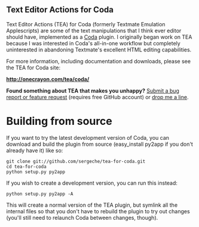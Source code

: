 Text Editor Actions for Coda
----------------------------

Text Editor Actions (TEA) for Coda (formerly Textmate Emulation Applescripts)
are some of the text manipulations that I think ever editor should have,
implemented as a [Coda][1] plugin. I originally began work on TEA because
I was interested in Coda's all-in-one workflow but completely uninterested
in abandoning Textmate's excellent HTML editing capabilities.

For more information, including documentation and downloads, please see
the TEA for Coda site:

**<http://onecrayon.com/tea/coda/>**

**Found something about TEA that makes you unhappy?** [Submit a bug report
or feature request][2] (requires free GitHub account) or [drop me a line][3].

   [1]: http://panic.com/coda/
   [2]: http://github.com/onecrayon/tea-for-coda/issues
   [3]: http://onecrayon.com/about/contact/

Building from source
====================

If you want to try the latest development version of Coda, you can download
and build the plugin from source (easy_install py2app if you don't already
have it) like so:

	git clone git://github.com/sergeche/tea-for-coda.git
	cd tea-for-coda
	python setup.py py2app

If you wish to create a development version, you can run this instead:

	python setup.py py2app -A

This will create a normal version of the TEA plugin, but symlink all the
internal files so that you don't have to rebuild the plugin to try out
changes (you'll still need to relaunch Coda between changes, though).